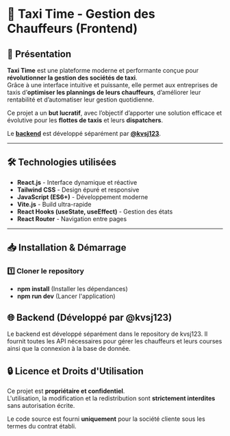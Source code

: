 # 🚖 Taxi Time - Gestion des Chauffeurs (Frontend)

## 🚀 Présentation

**Taxi Time** est une plateforme moderne et performante conçue pour **révolutionner la gestion des sociétés de taxi**.  
Grâce à une interface intuitive et puissante, elle permet aux entreprises de taxis d’**optimiser les plannings de leurs chauffeurs**, d’améliorer leur rentabilité et d’automatiser leur gestion quotidienne.

Ce projet a un **but lucratif**, avec l’objectif d’apporter une solution efficace et évolutive pour les **flottes de taxis** et leurs **dispatchers**.

Le **[backend](https://github.com/kvsj123/taxi-time-backend/)** est développé séparément par **[@kvsj123](https://github.com/kvsj123)**.

---

## 🛠️ Technologies utilisées

- **React.js** - Interface dynamique et réactive
- **Tailwind CSS** - Design épuré et responsive
- **JavaScript (ES6+)** - Développement moderne
- **Vite.js** - Build ultra-rapide
- **React Hooks (useState, useEffect)** - Gestion des états
- **React Router** - Navigation entre pages

---

## 📥 Installation & Démarrage

### 1️⃣ Cloner le repository
- **npm install** (Installer les dépendances)
- **npm run dev** (Lancer l'application)

## 🌐 Backend (Développé par @kvsj123)
Le backend est développé séparément dans le repository de  kvsj123. Il fournit toutes les API nécessaires pour gérer les chauffeurs et leurs courses ainsi que la connexion à la base de donnée.

## 🔒 Licence et Droits d'Utilisation

Ce projet est **propriétaire et confidentiel**.  
L'utilisation, la modification et la redistribution sont **strictement interdites** sans autorisation écrite.  

Le code source est fourni **uniquement** pour la société cliente sous les termes du contrat établi.  
